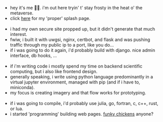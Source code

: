 - hey it's me 👋🏻. i'm out here tryin' t' stay frosty in the heat o' the metaverse.
- click <a href ='https://albertlarson.github.io'>here</a> for my 'proper' splash page.<br><br>
- i had my own secure site propped up, but it didn't generate that much interest. 
- fwiw, i built it with uwgsi, nginx, certbot, and flask and was pushing traffic through my public ip to a port, like you do...
- if i was going to do it again, i'd probably build with django. nice admin interface, db hooks, ...<br><br>
- if i'm writing code i mostly spend my time on backend scientific computing, but i also like frontend design.
- generally speaking, i write using python language predominantly in a virtual jupyter environment, managed with pip (and if i have to, miniconda). 
- my focus is creating imagery and that flow works for prototyping.<br><br>
- if i was going to compile, i'd probably use julia, go, fortran, c, c++, rust, or lua.
- i started 'programming' building web pages. <a href = 'http://www.funkychickens.com/main.asp'>funky chickens</a> anyone?

<!--
albertlarson/albertlarson is a ✨ special ✨ repository because its `README.md` (this file) appears on your GitHub profile.
You can click the Preview link to take a look at your changes.
--->
